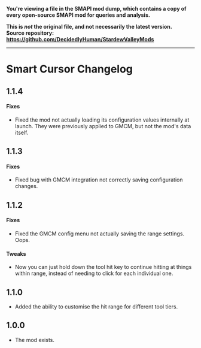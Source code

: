 **You're viewing a file in the SMAPI mod dump, which contains a copy of every open-source SMAPI mod
for queries and analysis.**

**This is _not_ the original file, and not necessarily the latest version.**  
**Source repository: https://github.com/DecidedlyHuman/StardewValleyMods**

----

# Smart Cursor Changelog

## 1.1.4
#### Fixes
* Fixed the mod not actually loading its configuration values internally at launch. They were previously applied to GMCM, but not the mod's data itself.

## 1.1.3
#### Fixes
* Fixed bug with GMCM integration not correctly saving configuration changes.

## 1.1.2
#### Fixes
* Fixed the GMCM config menu not actually saving the range settings. Oops.
#### Tweaks
* Now you can just hold down the tool hit key to continue hitting at things within range, instead of needing to click for each individual one.

## 1.1.0

* Added the ability to customise the hit range for different tool tiers.

## 1.0.0

* The mod exists.
